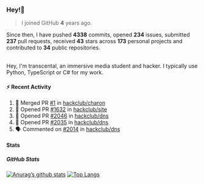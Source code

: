 ### Hey!👋
<!-- [![Banner](banner.png)](https://dillonb07.is-a.dev) -->


> I joined GitHub **4** years ago.

Since then, I have pushed **4338** commits, opened **234** issues, submitted **237** pull requests, received **43** stars across **173** personal projects and contributed to **34** public repositories.

<br>
Hey, I'm transcental, an immersive media student and hacker. I typically use Python, TypeScript or C# for my work.

<br>

#### :zap: Recent Activity

<!--START_SECTION:activity-->
1. 🎉 Merged PR [#1](https://github.com/hackclub/charon/pull/1) in [hackclub/charon](https://github.com/hackclub/charon)
2. 💪 Opened PR [#1632](https://github.com/hackclub/site/pull/1632) in [hackclub/site](https://github.com/hackclub/site)
3. 💪 Opened PR [#2046](https://github.com/hackclub/dns/pull/2046) in [hackclub/dns](https://github.com/hackclub/dns)
4. 💪 Opened PR [#2035](https://github.com/hackclub/dns/pull/2035) in [hackclub/dns](https://github.com/hackclub/dns)
5. 🗣 Commented on [#2014](https://github.com/hackclub/dns/pull/2014#issuecomment-3263784458) in [hackclub/dns](https://github.com/hackclub/dns)
<!--END_SECTION:activity-->

#### Stats

##### GitHub Stats
[![Anurag’s github stats](https://github-readme-stats.vercel.app/api?username=transcental&show_icons=true&theme=radical)](https://github.com/transcental)
[![Top Langs](https://github-readme-stats.vercel.app/api/top-langs/?username=transcental&layout=compact&theme=radical)](https://github.com/transcental)
